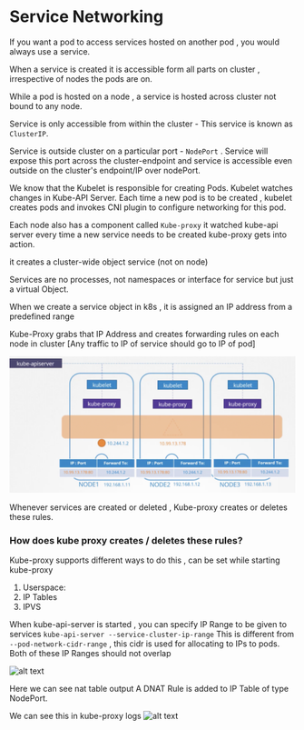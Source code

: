 
# Service Networking
If you want a pod to access services hosted on another pod , you would always use a service.

When a service is created it is accessible form all parts on cluster , irrespective of nodes the pods are on.

While a pod is hosted on a node , a service is hosted across cluster not bound to any node.

Service is only accessible from within the cluster - This service is known as ```ClusterIP```.


Service is outside cluster on a particular port - ```NodePort``` . Service will expose this port across the cluster-endpoint and service is accessible even outside on the cluster's endpoint/IP over nodePort.

We know that the Kubelet is responsible for creating Pods. Kubelet watches changes in Kube-API Server.
Each time a new pod is to be created , kubelet creates pods and invokes CNI plugin to configure networking for this pod.

Each node also has a component called  ```Kube-proxy``` it watched kube-api server every time a new service needs to be created kube-proxy gets into action.

it creates a cluster-wide object service (not on node)

Services are no processes, not namespaces  or interface for service but just a virtual Object.

When we create a service object in k8s , it is assigned an IP address from a predefined range

Kube-Proxy grabs that IP Address and creates forwarding rules on each node in cluster [Any traffic to IP of service should go to IP of pod] 

![alt text](image-3.png)

Whenever services are created or deleted , Kube-proxy creates or deletes these rules.
 
### How does kube proxy creates / deletes these rules?

Kube-proxy supports different ways to do this , can be set while starting kube-proxy
1. Userspace: 
2. IP Tables
3. IPVS


When kube-api-server is started , you can specify IP Range to be given to services 
```kube-api-server --service-cluster-ip-range``` 
This is different from ```--pod-network-cidr-range``` , this cidr is used for allocating to IPs to pods.
Both of these IP Ranges should not overlap 

![alt text](image-4.png)

Here we can see nat table output
A DNAT Rule is added to IP Table of type NodePort.

We can see this in kube-proxy logs
![alt text](image-5.png)
 
